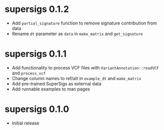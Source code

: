 # supersigs 0.1.2

* Add `partial_signature` function to remove signature contribution from data
* Rename `dt` parameter as `data` in `make_matrix` and `get_signature`

# supersigs 0.1.1

* Add functionality to process VCF files with `VariantAnnotation::readVCF` and `process_vcf`
* Change column names to ref/alt in `example_dt` and `make_matrix`
* Add pre-trained SuperSigs as external data
* Add runnable examples to man pages

# supersigs 0.1.0

* Initial release
